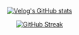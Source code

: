 <div align='center'>
  
[![Velog's GitHub stats](https://velog-readme-stats.vercel.app/api?name=sunjoo9912)](https://velog.io/@sunjoo9912)    
 
[![GitHub Streak](https://streak-stats.demolab.com/?user=sunjoolee&theme=vue&border_radius=20&hide_border=true&excludeDays=Sat,Sun)](https://git.io/streak-stats)

</div>


